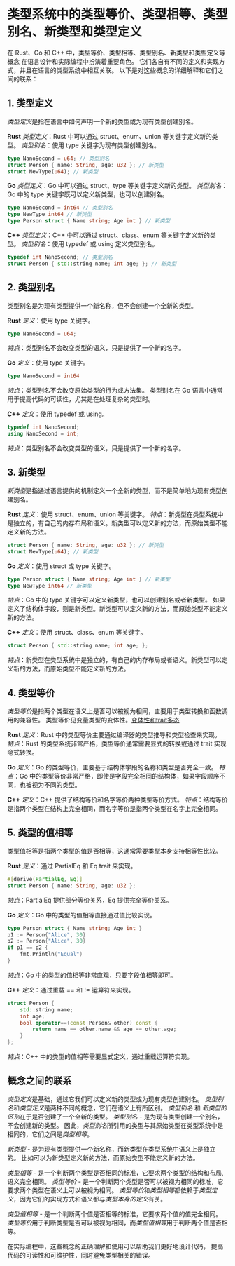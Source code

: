 # 类型系统中的类型等价、类型相等、类型别名、新类型和类型定义

在 Rust、Go 和 C++ 中，类型等价、类型相等、类型别名、新类型和类型定义等概念
在语言设计和实际编程中扮演着重要角色。
它们各自有不同的定义和实现方式，并且在语言的类型系统中相互关联。
以下是对这些概念的详细解释和它们之间的联系：

## 1. 类型定义

*类型定义*是指在语言中如何声明一个新的类型或为现有类型创建别名。

**Rust**
*类型定义*：Rust 中可以通过 struct、enum、union 等关键字定义新的类型。
*类型别名*：使用 type 关键字为现有类型创建别名。

```rust
type NanoSecond = u64; // 类型别名
struct Person { name: String, age: u32 }; // 新类型
struct NewType(u64); // 新类型
```

**Go**
*类型定义*：Go 中可以通过 struct、type 等关键字定义新的类型。
*类型别名*：Go 中的 type 关键字既可以定义新类型，也可以创建别名。

```go
type NanoSecond = int64 // 类型别名
type NewType int64 // 新类型
type Person struct { Name string; Age int } // 新类型
```

**C++**
*类型定义*：C++ 中可以通过 struct、class、enum 等关键字定义新的类型。
*类型别名*：使用 typedef 或 using 定义类型别名。

```cpp
typedef int NanoSecond; // 类型别名
struct Person { std::string name; int age; }; // 新类型
```

## 2. 类型别名

类型别名是为现有类型提供一个新名称，但不会创建一个全新的类型。

**Rust**
*定义*：使用 type 关键字。

```rust
type NanoSecond = u64;
```

*特点*：类型别名不会改变类型的语义，只是提供了一个新的名字。

**Go**
*定义*：使用 type 关键字。

```go
type NanoSecond = int64
```

*特点*：类型别名不会改变原始类型的行为或方法集。
类型别名在 Go 语言中通常用于提高代码的可读性，尤其是在处理复杂的类型时。

**C++**
*定义*：使用 typedef 或 using。

```cpp
typedef int NanoSecond;
using NanoSecond = int;
```

*特点*：类型别名不会改变类型的语义，只是提供了一个新的名字。

## 3. 新类型

*新类型*是指通过语言提供的机制定义一个全新的类型，而不是简单地为现有类型创建别名。

**Rust**
*定义*：使用 struct、enum、union 等关键字。
*特点*：新类型在类型系统中是独立的，有自己的内存布局和语义。新类型可以定义新的方法，而原始类型不能定义新的方法。

```rust
struct Person { name: String, age: u32 }; // 新类型
struct NewType(u64); // 新类型
```

**Go**
*定义*：使用 struct 或 type 关键字。

```go
type Person struct { Name string; Age int } // 新类型
type NewType int64 // 新类型
```

*特点*：Go 中的 type 关键字可以定义新类型，也可以创建别名或者新类型。
如果定义了结构体字段，则是新类型。新类型可以定义新的方法，而原始类型不能定义新的方法。

**C++**
*定义*：使用 struct、class、enum 等关键字。

```cpp
struct Person { std::string name; int age; };
```

*特点*：新类型在类型系统中是独立的，有自己的内存布局或者语义。新类型可以定义新的方法，而原始类型不能定义新的方法。

## 4. 类型等价

*类型等价*是指两个类型在语义上是否可以被视为相同，主要用于类型转换和函数调用的兼容性。
类型等价见变量类型的变体性。[变体性和trait多态](./variant/variant.md)

**Rust**
*定义*：Rust 中的类型等价主要通过编译器的类型推导和类型检查来实现。
*特点*：Rust 的类型系统非常严格，类型等价通常需要显式的转换或通过 trait 实现隐式转换。

**Go**
*定义*：Go 的类型等价，主要基于结构体字段的名称和类型是否完全一致。
*特点*：Go 中的类型等价非常严格，即使是字段完全相同的结构体，如果字段顺序不同，也被视为不同的类型。

**C++**
*定义*：C++ 提供了结构等价和名字等价两种类型等价方式。
*特点*：结构等价是指两个类型在结构上完全相同，而名字等价是指两个类型在名字上完全相同。

## 5. 类型的值相等

类型值相等是指两个类型的值是否相等，这通常需要类型本身支持相等性比较。

**Rust**
*定义*：通过 PartialEq 和 Eq trait 来实现。

```rust
#[derive(PartialEq, Eq)]
struct Person { name: String, age: u32 };
```

*特点*：PartialEq 提供部分等价关系，Eq 提供完全等价关系。

**Go**
*定义*：Go 中的类型的值相等直接通过值比较实现。

```go
type Person struct { Name string; Age int }
p1 := Person{"Alice", 30}
p2 := Person{"Alice", 30}
if p1 == p2 {
    fmt.Println("Equal")
}
```

*特点*：Go 中的类型的值相等非常直观，只要字段值相等即可。

**C++**
*定义*：通过重载 == 和 != 运算符来实现。

```cpp
struct Person {
    std::string name;
    int age;
    bool operator==(const Person& other) const {
        return name == other.name && age == other.age;
    }
};
```

*特点*：C++ 中的类型的值相等需要显式定义，通过重载运算符实现。

## 概念之间的联系

*类型定义*是基础，通过它我们可以定义新的类型或为现有类型创建别名。
*类型别名*和*类型定义*是两种不同的概念，它们在语义上有所区别。
*类型别名* 和 *新类型的区别*在于是否创建了一个全新的类型。
*类型别名* - 是为现有类型创建一个别名，不会创建新的类型。
因此，*类型别名*所引用的类型与其原始类型在类型系统中是相同的，它们之间是*类型相等*。

*新类型* - 是为现有类型提供一个新名称，而新类型在类型系统中语义上是独立的。
比如可以为新类型定义新的方法，而原始类型不能定义新的方法。

*类型相等* - 是一个判断两个类型是否相同的标准，它要求两个类型的结构和布局,语义完全相同。
*类型等价* - 是一个判断两个类型是否可以被视为相同的标准，它要求两个类型在语义上可以被视为相同。
*类型等价*和*类型相等*都依赖于*类型定义*，因为它们的实现方式和语义都与*类型本身的定义*有关。

*类型值相等* - 是一个判断两个值是否相等的标准，它要求两个值的值完全相同。
*类型等价*用于判断类型是否可以被视为相同，而*类型值相等*用于判断两个值是否相等。

在实际编程中，这些概念的正确理解和使用可以帮助我们更好地设计代码，
提高代码的可读性和可维护性，同时避免类型相关的错误。
